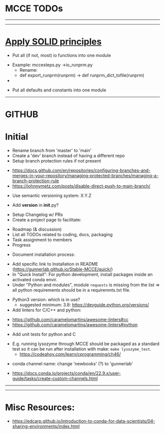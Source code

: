 # MCCE TODOs
---
---

# [Apply SOLID principles]()
* Put all (if not, most) io functions into one module
 - Example: mccesteps.py ->io_runprm.py
   - Rename:
    * def export_runprm(runprm) -> def runprm_dict_tofile(runprm) 
  - 

* Put all defaults and constants into one module


---
# GITHUB

# Initial

 * Rename branch from 'master' to 'main'
 * Create a 'dev' branch instead of having a different repo
 * Setup branch protection rules if not present
  - https://docs.github.com/en/repositories/configuring-branches-and-merges-in-your-repository/managing-protected-branches/managing-a-branch-protection-rule
  - https://johnnymetz.com/posts/disable-direct-push-to-main-branch/
 * Use semantic versioning system: X.Y.Z
  - Add __version__ in __init__.py?

 * Setup Changelog w/ PRs
 * Create a project page to facilitate:
  - Roadmap (& discussion)
  - List all TODOs related to coding, docs, packaging
  - Task assignment to members
  - Progress
 * Document installation process: 
  - Add specific link to Installation in README (https://gunnerlab.github.io/Stable-MCCE/quick/)
  - In "Quick Install": For python development, install packages inside an activated conda envir.
  - Under "Python and modules", module `requests` is missing from the list
    => all python requirements should be in a requiremnts.txt file.
 * Python3 version: which is in use?
    - suggested minimum: 3.8: https://devguide.python.org/versions/
 * Add linters for C/C++ and python:
  - https://github.com/caramelomartins/awesome-linters#cc
  - https://github.com/caramelomartins/awesome-linters#python
 * Add unit tests for python and C
  - E.g. running lysozyme through MCCE should be packaged as a standard test so it can be run after installation with make: `make lysozyme_test`.
    - https://codeahoy.com/learn/cprogramming/ch46/
 * conda channel name: change 'newbooks' (?) to 'gunnerlab'
  - https://docs.conda.io/projects/conda/en/22.9.x/user-guide/tasks/create-custom-channels.html

---

---
# Misc Resources:
 * https://edcarp.github.io/introduction-to-conda-for-data-scientists/04-sharing-environments/index.html

